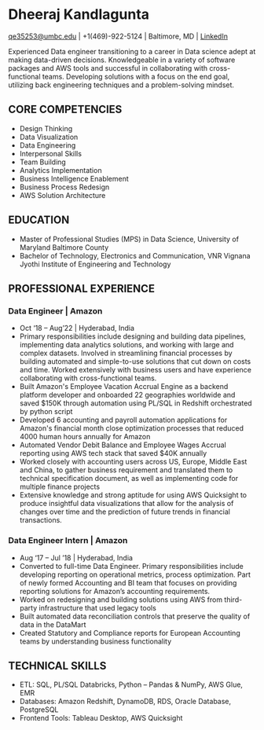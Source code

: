 # Dheeraj Kandlagunta
qe35253@umbc.edu | +1(469)-922-5124 | Baltimore, MD | [LinkedIn](www.linkedin.com/in/dheeraj-kandlagunta)

Experienced Data engineer transitioning to a career in Data science adept at making data-driven decisions. Knowledgeable in a variety of software packages and AWS tools and successful in collaborating with cross-functional teams. Developing solutions with a focus on the end goal, utilizing back engineering techniques and a problem-solving mindset.

## CORE COMPETENCIES
- Design Thinking
- Data Visualization
- Data Engineering
- Interpersonal Skills
- Team Building
- Analytics Implementation
- Business Intelligence Enablement
- Business Process Redesign
- AWS Solution Architecture

## EDUCATION
- Master of Professional Studies (MPS) in Data Science, University of Maryland Baltimore County
- Bachelor of Technology, Electronics and Communication, VNR Vignana Jyothi Institute of Engineering and Technology

## PROFESSIONAL EXPERIENCE
### Data Engineer | Amazon
- Oct ‘18 – Aug’22 | Hyderabad, India
- Primary responsibilities include designing and building data pipelines, implementing data analytics solutions, and working with large and complex datasets. Involved in streamlining financial processes by building automated and simple-to-use solutions that cut down on costs and time. Worked extensively with business users and have experience collaborating with cross-functional teams.
- Built Amazon's Employee Vacation Accrual Engine as a backend platform developer and onboarded 22 geographies worldwide and saved $150K through automation using PL/SQL in Redshift orchestrated by python script
- Developed 6 accounting and payroll automation applications for Amazon's financial month close optimization processes that reduced 4000 human hours annually for Amazon
- Automated Vendor Debit Balance and Employee Wages Accrual reporting using AWS tech stack that saved $40K annually
- Worked closely with accounting users across US, Europe, Middle East and China, to gather business requirement and translated them to technical specification document, as well as implementing code for multiple finance projects
- Extensive knowledge and strong aptitude for using AWS Quicksight to produce insightful data visualizations that allow for the analysis of changes over time and the prediction of future trends in financial transactions.

### Data Engineer Intern | Amazon
- Aug ‘17 – Jul ’18 | Hyderabad, India
- Converted to full-time Data Engineer. Primary responsibilities include developing reporting on operational metrics, process optimization. Part of newly formed Accounting and BI team that focuses on providing reporting solutions for Amazon’s accounting requirements.
- Worked on redesigning and building solutions using AWS from third-party infrastructure that used legacy tools
- Built automated data reconciliation controls that preserve the quality of data in the DataMart
- Created Statutory and Compliance reports for European Accounting teams by understanding business functionality

## TECHNICAL SKILLS
- ETL: SQL, PL/SQL Databricks, Python – Pandas & NumPy, AWS Glue, EMR
- Databases: Amazon Redshift, DynamoDB, RDS, Oracle Database, PostgreSQL
- Frontend Tools: Tableau Desktop, AWS Quicksight
